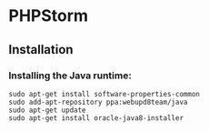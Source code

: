 PHPStorm
========


Installation
--------------------------------------------------

### Installing the Java runtime:
    sudo apt-get install software-properties-common
    sudo add-apt-repository ppa:webupd8team/java
    sudo apt-get update
    sudo apt-get install oracle-java8-installer